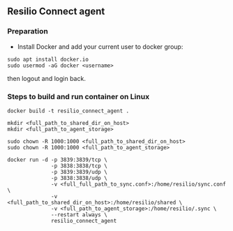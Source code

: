 ## Resilio Connect agent

### Preparation

- Install Docker and add your current user to docker group:
```
sudo apt install docker.io
sudo usermod -aG docker <username>
```
then logout and login back.

### Steps to build and run container on Linux

```
docker build -t resilio_connect_agent .

mkdir <full_path_to_shared_dir_on_host>
mkdir <full_path_to_agent_storage>

sudo chown -R 1000:1000 <full_path_to_shared_dir_on_host>
sudo chown -R 1000:1000 <full_path_to_agent_storage>

docker run -d -p 3839:3839/tcp \  
              -p 3838:3838/tcp \  
              -p 3839:3839/udp \  
              -p 3838:3838/udp \  
              -v <full_full_path_to_sync.conf>:/home/resilio/sync.conf \
              -v <full_path_to_shared_dir_on_host>:/home/resilio/shared \
              -v <full_path_to_agent_storage>:/home/resilio/.sync \
              --restart always \
              resilio_connect_agent
```